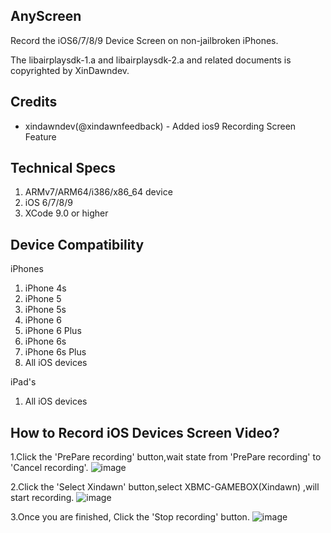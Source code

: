 ## AnyScreen

Record the iOS6/7/8/9  Device Screen  on non-jailbroken iPhones.

The libairplaysdk-1.a and libairplaysdk-2.a and related documents is copyrighted by XinDawndev.  

## Credits

* xindawndev(@xindawnfeedback) - Added ios9 Recording Screen Feature

## Technical Specs

1. ARMv7/ARM64/i386/x86_64 device
2. iOS 6/7/8/9
3. XCode 9.0 or higher

## Device Compatibility

iPhones

1. iPhone 4s
2. iPhone 5
3. iPhone 5s
4. iPhone 6
5. iPhone 6 Plus
6. iPhone 6s
7. iPhone 6s Plus
8. All iOS devices


iPad's
1. All iOS devices



## How to Record iOS Devices Screen Video?

1.Click the 'PrePare recording' button,wait state from 'PrePare recording' to 'Cancel recording'.
![image](https://github.com/xindawndev/RecordMyScreen-iOS9/blob/master/IMG_0515.PNG)

2.Click the 'Select Xindawn' button,select XBMC-GAMEBOX(Xindawn) ,will start  recording.
![image](https://github.com/xindawndev/RecordMyScreen-iOS9/blob/master/IMG_0516.PNG)

3.Once you are finished, Click the 'Stop recording' button.
![image](https://github.com/xindawndev/RecordMyScreen-iOS9/blob/master/IMG_0517.PNG)
